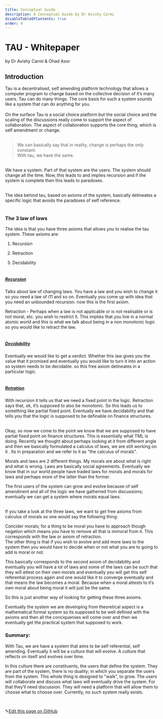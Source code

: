 ```yaml
---
title: Conceptual Guide
description: A Conceptual Guide by Dr Avishy Carmi
disableTableOfContents: true
order: 4
---
```


# TAU - Whitepaper

by Dr Avishy Carmi & Ohad Asor

## Introduction

Tau is a decentralised, self amending platform technology that allows a computer program to change based on the collective decision of it’s many users.
Tau can do many things. The core basis for such a system sounds like a system that can do anything for you.<br><br>
On the surface Tau is a social choice platform but the social choice and the scaling of the discussions really come to support the aspect of collaboration. The aspect of collaboration supports the core thing, which is self amendment or change.<br><br>

> We can basically say that in reality, change is perhaps the only constant.<br>With tau, we have the same. <br>

<br>We have a system. Part of that system are the users. The system should change all the time. Now, this leads to and implies recursion and if the system is complete then this leads to paradoxes. <br><br>

The idea behind tau, based on axioms of the system, basically delineates a specific logic that avoids the paradoxes of self reference.<br><br>

### The 3 law of laws<br>

The idea is that you have three axioms that allows you to realise the tau system. These axioms are:

1. Recursion

2. Retraction

3. Decidability<br><br>

##### **<ins>Recursion</ins>** <br>

Talks about law of changing laws. You have a law and you wish to change it so you need a law of i11 and so on. Eventually you come up with idea that you need an unbounded recursion. now this is the first axiom.

Retraction - Perhaps when a law is not applicable or is not realisable or is not moral, etc. you wish to restrict it. This implies that you live in a normal atomic world and this is what we talk about being in a non monotonic logic so you would like to retract the law.<br><br>

##### **<ins>Decidability</ins>** <br>

Eventually we would like to get a verdict. Whether this law gives you the value that it promised and eventually you would like to turn it into an action so system needs to be decidable. so this free axiom delineates in a particular logic.<br><br>

##### **<ins>Retration</ins>** <br>

With recursion it tells us that we need a fixed point in the logic. Retraction says that, ok, it’s supposed to also be monotonic. So this leads us to something like partial fixed point. Eventually we have decidability and that tells you that the logic is supposed to be definable on finance structures.<br><br>

Okay, so now we come to the point we know that we are supposed to have partial fixed point on finance structures. This is essentially what TML is doing. Recently we thought about perhaps looking at it from different angle and then we basically formulated a calculus of laws, we are still working on it . Its in preparation and we refer to it as "the calculus of morals". <br>

Morals and laws are 2 different things. My morals are about what is right and what is wrong. Laws are basically social agreements. Eventually we know that in our world people have traded laws for morals and morals for laws and perhaps more of the latter than the former. <br>

The first users of the system can grow and evolve because of self amendment and all of the logic we have gatherred from discussions; eventually we can get a system where morals equal laws. <br><br>

If you take a look at the three laws, we want to get free axioms from calculus of morals so one would say the following thing:<br>

Concider morals; for a thing to be moral you have to approach though negation which means you have to remove all that is immoral from it. This corresponds with the law or axiom of retraction.<br>
The other thing is that if you wish to avolve and add more laws to the system then you would have to decide when or not what you are to going to add is moral or not.<br>

This basically corresponds to the second axiom of decidability and eventually you will have a lot of laws and some of the laws can be such that they will attest on their own morals and eventually you will get this self referential process again and one would like it to converge eventually and that means the law becomes a moral. Because when a moral attests to it’s own moral about being moral it will just be the same. <br>

So this is just another way of looking for getting these three axioms.<br>

Eventually the system we are developing from theoretical aspect is a mathematical formal system so its supposed to be well defined with the axioms and then all the conciquenses will come over and then we eventually get the practical system that supposed to work. <br>

### Summary:

With Tau, we are have a system that aims to be self referential, self amending. Eventually it will be a culture that will evolve. A culture that reflects on itself and evolves over time.<br>

In this culture there are constituents, the users that define the system. They are part of the system, there is no duality; in which you separate the users from the system. This whole thing is designed to "walk", to grow. The users will collaborate and discuss what laws will eventually drive the system. For that they’ll need discussion. They will need a platform that will allow them to choose what to choose over. Currently, no such system really exists.

<br>

✎[Edit this page on GitHub](https://github.com/TauGuide/tau/blob/master/Content.md)
